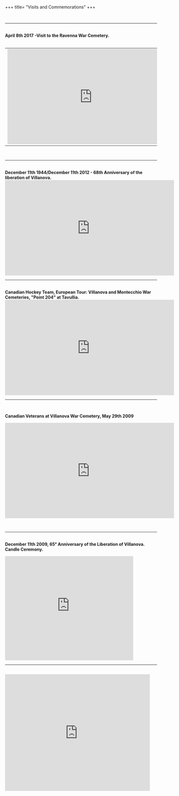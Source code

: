 +++
title= "Visits and Commemorations"
+++

<br><hr><br>
<b>April 8th 2017 -Visit to the Ravenna War Cemetery.   
</b><br>
<table><tr><td>
<iframe width="560" height="315" src="https://www.youtube.com/embed/v7W3UAI0C2g" frameborder="0" allowfullscreen></iframe>
</td><td> <h1> <a href="/en/cemeteries/8-aprile-2017"> Other content </a> </h1></td><tr>
</table>
<br><hr><br>
<b>December 11th 1944/December 11th 2012 - 68th Anniversary of the liberation of Villanova.   
</b><br>
<iframe width="560" height="315" src="https://www.youtube.com/embed/GgAAX2yr1hg?list=UUTopHeFwUPWxXs4CYVu0Tiw" frameborder="0" allowfullscreen></iframe>
<br><hr><br>
<b>Canadian Hockey Team, European Tour: Villanova and Montecchio War Cemeteries, "Point 204" at Tavullia.   
</b><br>
<iframe width="560" height="315" src="https://www.youtube.com/embed/-XIj1DRHRP8" frameborder="0" allowfullscreen></iframe>
<br><hr><br>

<b>Canadian Veterans at Villanova War Cemetery,  May 29th 2009
</b><br><p>
<iframe width="560" height="315" src="https://www.youtube.com/embed/8FOqpxQJZS8" frameborder="0" allowfullscreen></iframe>

<br><hr><br>
<b>December 11th 2009, 65° Anniversary of the Liberation of Villanova. Candle Ceremony.</b>
<br><p>
<object width="425" height="344"><param name="movie" value="https://www.youtube.com/v/MbomK1kkkoc&hl=it&fs=1"></param><param name="allowFullScreen" value="true"></param><param name="allowscriptaccess" value="always"></param><embed src="http://www.youtube.com/v/MbomK1kkkoc&hl=it&fs=1" type="application/x-shockwave-flash" allowscriptaccess="always" allowfullscreen="true" width="425" height="344"></embed></object>
<br><hr><br>
<b>
<object width="480" height="385"><param name="movie" value="https://www.youtube.com/v/pfeG62H3Mro?fs=1&amp;hl=it_IT"></param><param name="allowFullScreen" value="true"></param><param name="allowscriptaccess" value="always"></param><embed src="https://www.youtube.com/v/pfeG62H3Mro?fs=1&amp;hl=it_IT" type="application/x-shockwave-flash" allowscriptaccess="always" allowfullscreen="true" width="480" height="385"></embed></object>
